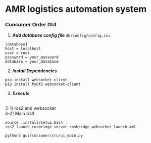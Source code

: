 # AMR logistics automation system



### Consumer Order GUI
1. ***Add database config file***
    ```db/config/config.ini```
```
[database] 
host = localhost
user = root
password = your_password
database = your_database
```

2. ***Install Dependencies***
```
pip install websocket-client
pip install PyQt5 websocket-client
```
3. ***Execute***
<br>
3-1) ros2 and websocket <br>
3-2) Main GUI <br>

```
source .install/setup.bash
ros2 launch rosbridge_server rosbridge_websocket_launch.xml
```

```
python3 gui/consumer/src/ui_main.py
```

